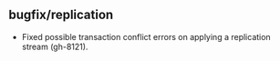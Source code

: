 ## bugfix/replication

* Fixed possible transaction conflict errors on applying a replication stream
  (gh-8121).
